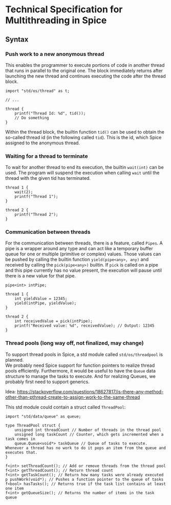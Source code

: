 # Technical Specification for Multithreading in Spice

## Syntax

### Push work to a new anonymous thread
This enables the programmer to execute portions of code in another thread that runs in parallel to the original one. The block immediately returns after launching the new thread and continues executing the code after the thread block.

```spice
import "std/os/thread" as t;

// ...

thread {
    printf("Thread Id: %d", tid());
    // Do something
}
```

Within the thread block, the builtin function `tid()` can be used to obtain the so-called thread id (in the following called `tid`). This is the id, which Spice assigned to the anonymous thread.

### Waiting for a thread to terminate
To wait for another thread to end its execution, the builtin `wait(int)` can be used. The program will suspend the execution when calling `wait` until the thread with the given tid has terminated.

```spice
thread 1 {
    wait(2);
    printf("Thread 1");
}

thread 2 {
    printf("Thread 2");
}
```

### Communication between threads
For the communication between threads, there is a feature, called `Pipes`. A pipe is a wrapper around any type and can act like a temporary buffer queue for one or multiple (primitive or complex) values. Those values can be pushed by calling the builtin function `yield(pipe<any>, any)` and received by calling the `pick(pipe<any>)` builtin. If `pick` is called on a pipe and this pipe currently has no value present, the execution will pause until there is a new value for that pipe. 

```spice
pipe<int> intPipe;

thread 1 {
    int yieldValue = 12345;
    yield(intPipe, yieldValue);
}

thread 2 {
    int receivedValue = pick(intPipe);
    printf("Received value: %d", receivedValue); // Output: 12345
}
```

### Thread pools (long way off, not finalized, may change)
To support thread pools in Spice, a std module called `std/os/threadpool` is planned. <br>
We probably need Spice support for function pointers to realize thread pools efficiently. Furthermore, it would be useful to have the `Queue` data structure to manage the tasks to execute. And for realizing Queues, we probably first need to support generics.

Idea: https://stackoverflow.com/questions/18627817/is-there-any-method-other-than-pthread-create-to-assign-work-to-the-same-thread

This std module could contain a struct called `ThreadPool`:

```spice
import "std/data/queue" as queue;

type ThreadPool struct {
	unsigned int threadCount // Number of threads in the thread pool
	unsigned long taskCount // Counter, which gets incremented when a task comes in
	queue.Queue<void*> taskQueue // Queue of tasks to execute. Whenever a thread has no work to do it pops an item from the queue and executes that.
}

f<int> setThreadCount(); // Add or remove threads from the thread pool
f<int> getThreadCount(); // Return thread count
f<int> getTaskCount(); // Return how many tasks were already executed
p pushWork(void*); // Pushes a function pointer to the queue of tasks
f<bool> hasTasks(); // Returns true if the task list contains at least one item
f<int> getQueueSize(); // Returns the number of items in the task queue
```